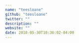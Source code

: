 ```yaml
---
name: "teesloane"
github: "teesloane"
twitter: ""
description: ""
website: ""
date: 2018-05-30T10:36:02-04:00
---
```


